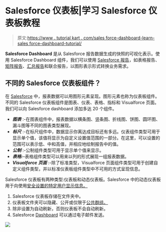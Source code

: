 # Salesforce 仪表板|学习 Salesforce 仪表板教程

> 原文:[https://www . tutorial kart . com/sales force-dashboard-learn-sales force-dashboard-tutorial/](https://www.tutorialkart.com/salesforce-dashboard-learn-salesforce-dashboard-tutorial/)

**Salesforce Dashboard** 是从 Salesforce 报告数据生成的快照的可视化表示。使用 Salesforce Dashboard 组件，我们可以使用 [Salesforce 报告](https://www.tutorialkart.com/salesforce-reports-creating-different-salesforce-reports/)，如表格报告、[矩阵报告](https://www.tutorialkart.com/salesforce/creating-salesforce-matrix-report-summarize-report-data/)、[汇总报告](https://www.tutorialkart.com/salesforce/summary-reports-in-salesforce/)和联合报告，以图形表示形式转换业务需求。

## 不同的 Salesforce 仪表板组件？

在 [Salesforce](https://www.tutorialkart.com/salesforce/what-is-salesforce/) 中，报表数据可以用图形元素呈现。图形元素也称为仪表板组件。不同的 Salesforce 仪表板组件是图表、仪表、表格、指标和 Visualforce 页面。我们可以向 Salesforce dashboard 添加多达 20 个组件。

*   ***图表*** :-在图表组件中，报表数据以横条图、竖条图、折线图、饼图、圆环图、漏斗图等不同的图表类型展现。
*   ***标尺*** :-在标尺组件中，数据显示你离达成目标还有多远。仪表组件类型可用于显示单个值，该值将显示为自定义设置值范围的一部分。在这里，可以设置的范围可以表示低、中和高值，并相应地绘制报告中的值。
*   ***公制*** :-公制组件类型可用于显示单个值来显示。
*   ***表格:***–表格组件类型可以用来以列的形式展现一组报表数据。
*   ***Visualforce 页面*** :-除了标准类型，Visualforce 页面组件类型可用于创建自定义组件类型，并以标准仪表板组件类型中不可用的方式呈现信息。

Salesforce 仪表板有两种类型:仪表板和动态仪表板。Salesforce 中的动态仪表板用于向使用[安全设置的特定用户显示信息。](https://www.tutorialkart.com/salesforce/salesforce-security-field-level-security-admin-tutorials/)

1.  Salesforce 仪表板存储在文件夹中。
2.  仪表板文件夹可以隐藏、公开或仅限于[公共群组。](https://www.tutorialkart.com/salesforce/how-to-create-public-groups-in-salesforce/)
3.  除非设置为自动刷新，否则仪表板不会自动刷新。
4.  Salesforce [Dashboard](https://www.tutorialkart.com/salesforce/salesforce-reports-dashboards-overview/) 可以通过电子邮件发送。

[![](../Images/925da31b32d6bc3827932f6c8afb11bb.png)](https://www.tutorialkart.com/)